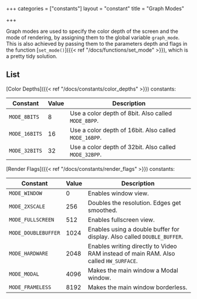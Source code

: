 +++
categories = ["constants"]
layout = "constant"
title = "Graph Modes"

+++

Graph modes are used to specify the color depth of the screen and the mode of rendering, by assigning them to the global variable `graph_mode`. This is also achieved by passing them to the parameters depth and flags in the function [`set_mode()`]({{< ref "/docs/functions/set_mode" >}}), which is a pretty tidy solution.

## List

[Color Depths]({{< ref "/docs/constants/color_depths" >}}) constants:

| Constant | Value | Description |
|---|---|---|
| `MODE_8BITS` | 8 | Use a color depth of 8bit. Also called `MODE_8BPP`. |
| `MODE_16BITS` | 16 | Use a color depth of 16bit. Also called `MODE_16BPP`. |
| `MODE_32BITS` | 32 | Use a color depth of 32bit. Also called `MODE_32BPP`. |

[Render Flags]({{< ref "/docs/constants/render_flags" >}}) constants:

| Constant | Value | Description |
|---|---|---|
| `MODE_WINDOW` | 0 | Enables window view. |
| `MODE_2XSCALE` | 256 | Doubles the resolution. Edges get smoothed. |
| `MODE_FULLSCREEN` | 512 | Enables fullscreen view. |
| `MODE_DOUBLEBUFFER` | 1024 | Enables using a double buffer for display. Also called `DOUBLE_BUFFER`. |
| `MODE_HARDWARE` | 2048 | Enables writing directly to Video RAM instead of main RAM. Also called `HW_SURFACE`. |
| `MODE_MODAL` | 4096 | Makes the main window a Modal window. |
| `MODE_FRAMELESS` | 8192 | Makes the main window borderless. |
